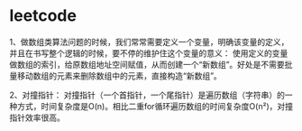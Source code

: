 # leetcode
1、做数组类算法问题的时候，我们常常需要定义一个变量，明确该变量的定义，并且在书写整个逻辑的时候，要不停的维护住这个变量的意义：
使用定义的变量做数组的索引，给原数组地址空间赋值，从而创建一个“新数组”。好处是不需要批量移动数组的元素来删除数组中的元素，直接构造“新数组”。

2、对撞指针：
对撞指针（一个首指针，一个尾指针）是遍历数组（字符串）的一种方式，时间复杂度是O(n)。相比二重for循环遍历数组的时间复杂度O(n²)，对撞指针效率很高。
